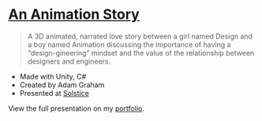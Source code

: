# [An Animation Story](https://adamgraham.io/presentations/an-animation-story)

> A 3D animated, narrated love story between a girl named Design and a boy named Animation discussing the importance of having a “design-gineering” mindset and the value of the relationship between designers and engineers.

- Made with Unity, C#
- Created by Adam Graham
- Presented at [Solstice](https://www.solstice.com/)


View the full presentation on my [portfolio](https://adamgraham.io/presentations/an-animation-story).
